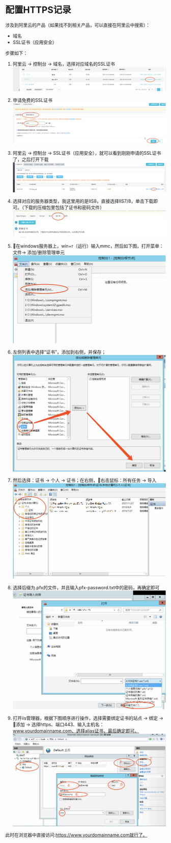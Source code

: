 # 配置HTTPS记录

涉及到阿里云的产品（如果找不到相关产品，可以直接在阿里云中搜索）：
- 域名
- SSL证书（应用安全）

步骤如下：

1. 阿里云 -> 控制台 -> 域名，选择对应域名的SSL证书
![1](images/https-01-domainlist.png)

2. 申请免费的SSL证书
![2](images/https-02-freesslapply.png)

3. 阿里云 -> 控制台 -> SSL证书（应用安全），就可以看到刚刚申请的SSL证书了，之后打开下载
![3](images/https-03-downssl.png)

4. 选择对应的服务器类型，我这里用的是IIS8，直接选择IIS7/8，单击下载即可。（下载的压缩包里包括了证书和密码文件）
![4](images/https-04-downsslserver.png)

5. 在windows服务器上，win+r（运行）输入mmc，然后如下图，打开菜单：文件-> 添加/删除管理单元
![5](images/https-05-servermmc.png)

6. 左侧列表中选择“证书”，添加到右侧，并保存；
![6](images/https-06-servermmcadd.png)

7. 然后选择：证书 -> 个人 -> 证书；在右侧，右击鼠标：所有任务 -> 导入
![7](images/https-07-servermmcconfig.png)

8. 选择后缀为.pfx的文件，并且输入pfx-password.txt中的密码，再确定即可
![8](images/https-08-pfx.png)

9. 打开iis管理器，根据下图顺序进行操作，选择需要绑定证书的站点 -> 绑定 -> 添加 -> 选择https、端口443、输入主机名：www.yourdomainname.com、选择alias证书，最后确定即可。
![9](images/https-09-iisconfig.png)

此时在浏览器中直接访问:https://www.yourdomainname.com就行了。
